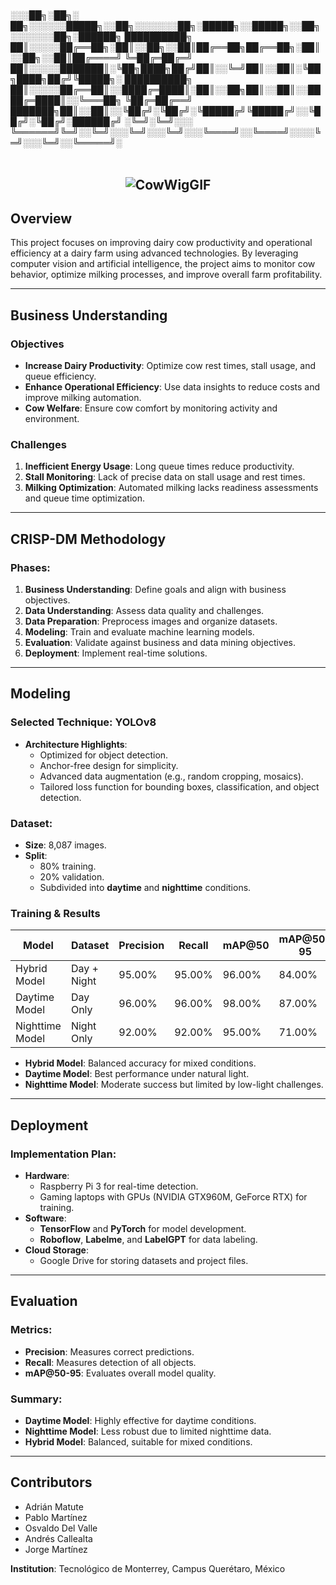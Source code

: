 # 
░░░██╗░██╗░  ██╗░░░░░░█████╗░░██╗░░░░░░░██╗░█████╗░░█████╗░░██╗░░░░░░░██╗░██████╗
██████████╗  ██║░░░░░██╔══██╗░██║░░██╗░░██║██╔══██╗██╔══██╗░██║░░██╗░░██║██╔════╝
╚═██╔═██╔═╝  ██║░░░░░███████║░╚██╗████╗██╔╝██║░░╚═╝██║░░██║░╚██╗████╗██╔╝╚█████╗░
██████████╗  ██║░░░░░██╔══██║░░████╔═████║░██║░░██╗██║░░██║░░████╔═████║░░╚═══██╗
╚██╔═██╔══╝  ███████╗██║░░██║░░╚██╔╝░╚██╔╝░╚█████╔╝╚█████╔╝░░╚██╔╝░╚██╔╝░██████╔╝
░╚═╝░╚═╝░░░  ╚══════╝╚═╝░░╚═╝░░░╚═╝░░░╚═╝░░░╚════╝░░╚════╝░░░░╚═╝░░░╚═╝░░╚═════╝░
<br><br>
## <center>![CowWigGIF](https://github.com/user-attachments/assets/0fd770b4-039f-49d1-887e-20f13a3313d9)</center>



## Overview
This project focuses on improving dairy cow productivity and operational efficiency at a dairy farm using advanced technologies. By leveraging computer vision and artificial intelligence, the project aims to monitor cow behavior, optimize milking processes, and improve overall farm profitability.

---

## Business Understanding

### Objectives
- **Increase Dairy Productivity**: Optimize cow rest times, stall usage, and queue efficiency.
- **Enhance Operational Efficiency**: Use data insights to reduce costs and improve milking automation.
- **Cow Welfare**: Ensure cow comfort by monitoring activity and environment.

### Challenges
1. **Inefficient Energy Usage**: Long queue times reduce productivity.
2. **Stall Monitoring**: Lack of precise data on stall usage and rest times.
3. **Milking Optimization**: Automated milking lacks readiness assessments and queue time optimization.

---

## CRISP-DM Methodology
### Phases:
1. **Business Understanding**: Define goals and align with business objectives.
2. **Data Understanding**: Assess data quality and challenges.
3. **Data Preparation**: Preprocess images and organize datasets.
4. **Modeling**: Train and evaluate machine learning models.
5. **Evaluation**: Validate against business and data mining objectives.
6. **Deployment**: Implement real-time solutions.

---

## Modeling

### Selected Technique: YOLOv8
- **Architecture Highlights**:
  - Optimized for object detection.
  - Anchor-free design for simplicity.
  - Advanced data augmentation (e.g., random cropping, mosaics).
  - Tailored loss function for bounding boxes, classification, and object detection.

### Dataset:
- **Size**: 8,087 images.
- **Split**: 
  - 80% training.
  - 20% validation.
  - Subdivided into **daytime** and **nighttime** conditions.

### Training & Results
| Model           | Dataset       | Precision | Recall | mAP@50 | mAP@50-95 |
|------------------|---------------|-----------|--------|---------|------------|
| Hybrid Model     | Day + Night   | 95.00%    | 95.00% | 96.00%  | 84.00%     |
| Daytime Model    | Day Only      | 96.00%    | 96.00% | 98.00%  | 87.00%     |
| Nighttime Model  | Night Only    | 92.00%    | 92.00% | 95.00%  | 71.00%     |

- **Hybrid Model**: Balanced accuracy for mixed conditions.
- **Daytime Model**: Best performance under natural light.
- **Nighttime Model**: Moderate success but limited by low-light challenges.

---

## Deployment

### Implementation Plan:
- **Hardware**:
  - Raspberry Pi 3 for real-time detection.
  - Gaming laptops with GPUs (NVIDIA GTX960M, GeForce RTX) for training.
- **Software**:
  - **TensorFlow** and **PyTorch** for model development.
  - **Roboflow**, **Labelme**, and **LabelGPT** for data labeling.
- **Cloud Storage**:
  - Google Drive for storing datasets and project files.

---

## Evaluation

### Metrics:
- **Precision**: Measures correct predictions.
- **Recall**: Measures detection of all objects.
- **mAP@50-95**: Evaluates overall model quality.

### Summary:
- **Daytime Model**: Highly effective for daytime conditions.
- **Nighttime Model**: Less robust due to limited nighttime data.
- **Hybrid Model**: Balanced, suitable for mixed conditions.


---

## Contributors
- Adrián Matute
- Pablo Martínez
- Osvaldo Del Valle
- Andrés Callealta
- Jorge Martínez

**Institution**: Tecnológico de Monterrey, Campus Querétaro, México
